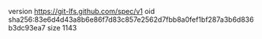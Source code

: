 version https://git-lfs.github.com/spec/v1
oid sha256:83e6d4d43a8b6e86f7d83c857e2562d7fbb8a0fef1bf287a3b6d836b3dc93ea7
size 1143
